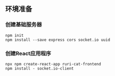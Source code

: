 ## 环境准备

### 创建基础服务器

```shell
npm init
npm install --save express cors socket.io uuid
```

### 创建React应用程序

```shell
npx npm create-react-app ruri-cat-frontend
npm install - socket.io-client
```

